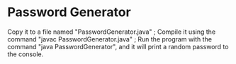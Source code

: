 # Password Generator

Copy it to a file named "PasswordGenerator.java" ;
Compile it using the command "javac PasswordGenerator.java" ;
Run the program with the command "java PasswordGenerator", and it will print a random password to the console.
